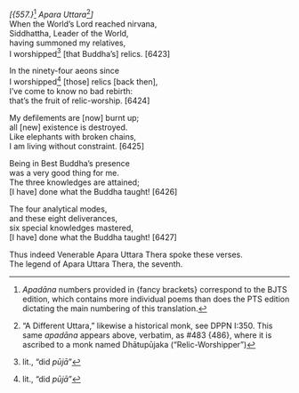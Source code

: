 *\[{557.}*[^1] *Apara Uttara*[^2]*\]*  
When the World’s Lord reached nirvana,  
Siddhattha, Leader of the World,  
having summoned my relatives,  
I worshipped[^3] \[that Buddha’s\] relics. \[6423\]

In the ninety-four aeons since  
I worshipped[^4] \[those\] relics \[back then\],  
I’ve come to know no bad rebirth:  
that’s the fruit of relic-worship. \[6424\]

My defilements are \[now\] burnt up;  
all \[new\] existence is destroyed.  
Like elephants with broken chains,  
I am living without constraint. \[6425\]

Being in Best Buddha’s presence  
was a very good thing for me.  
The three knowledges are attained;  
\[I have\] done what the Buddha taught! \[6426\]

The four analytical modes,  
and these eight deliverances,  
six special knowledges mastered,  
\[I have\] done what the Buddha taught! \[6427\]

Thus indeed Venerable Apara Uttara Thera spoke these verses.  
The legend of Apara Uttara Thera, the seventh.

[^1]: *Apadāna* numbers provided in {fancy brackets} correspond to the BJTS edition, which contains more individual poems than does the PTS edition dictating the main numbering of this translation.

[^2]: “A Different Uttara,” likewise a historical monk, see DPPN I:350. This same *apadāna* appears above, verbatim, as \#483 {486}, where it is ascribed to a monk named Dhātupūjaka (“Relic-Worshipper”)

[^3]: lit., “did *pūjā*”

[^4]: lit., “did *pūjā*”

